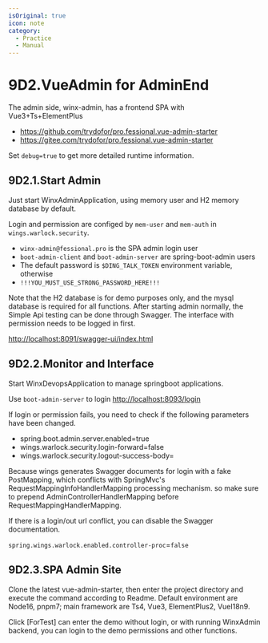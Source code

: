 ```yaml
---
isOriginal: true
icon: note
category:
  - Practice
  - Manual
---
```


# 9D2.VueAdmin for AdminEnd

The admin side, winx-admin, has a frontend SPA with Vue3+Ts+ElementPlus

* <https://github.com/trydofor/pro.fessional.vue-admin-starter>
* <https://gitee.com/trydofor/pro.fessional.vue-admin-starter>

Set `debug=true` to get more detailed runtime information.

## 9D2.1.Start Admin

Just start WinxAdminApplication, using memory user and H2 memory database by default.

Login and permission are configed by `mem-user` and `mem-auth` in `wings.warlock.security`.

* `winx-admin@fessional.pro` is the SPA admin login user
* `boot-admin-client` and `boot-admin-server` are spring-boot-admin users
* The default password is `$DING_TALK_TOKEN` environment variable, otherwise
* `!!!YOU_MUST_USE_STRONG_PASSWORD_HERE!!!`

Note that the H2 database is for demo purposes only, and the mysql database is required for all
functions. After starting admin normally, the Simple Api testing can be done through Swagger.
The interface with permission needs to be logged in first.

<http://localhost:8091/swagger-ui/index.html>

## 9D2.2.Monitor and Interface

Start WinxDevopsApplication to manage springboot applications.

Use `boot-admin-server` to login <http://localhost:8093/login>

If login or permission fails, you need to check if the following parameters have been changed.

* spring.boot.admin.server.enabled=true
* wings.warlock.security.login-forward=false
* wings.warlock.security.logout-success-body=

Because wings generates Swagger documents for login with a fake PostMapping, which conflicts
with SpringMvc's RequestMappingInfoHandlerMapping processing mechanism. so  make sure to prepend
AdminControllerHandlerMapping before RequestMappingHandlerMapping.

If there is a login/out url conflict, you can disable the Swagger documentation.

`spring.wings.warlock.enabled.controller-proc`=`false`

## 9D2.3.SPA Admin Site

Clone the latest vue-admin-starter, then enter the project directory and execute the command according to Readme.
Default environment are Node16, pnpm7; main framework are Ts4, Vue3, ElementPlus2, VueI18n9.

Click [ForTest] can enter the demo without login, or with running WinxAdmin backend,
you can login to the demo permissions and other functions.
